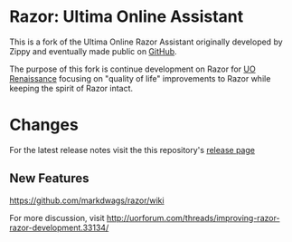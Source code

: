 # Razor: Ultima Online Assistant

This is a fork of the Ultima Online Razor Assistant originally developed by Zippy and eventually made public on [GitHub](https://github.com/msturgill/razor).

The purpose of this fork is continue development on Razor for [UO Renaissance](http://www.uorenaissance.com/) focusing on "quality of life" improvements to Razor while keeping the spirit of Razor intact.

# Changes

For the latest release notes visit the this repository's [release page](https://github.com/markdwags/razor/releases) 

## New Features

https://github.com/markdwags/razor/wiki

For more discussion, visit http://uorforum.com/threads/improving-razor-razor-development.33134/
